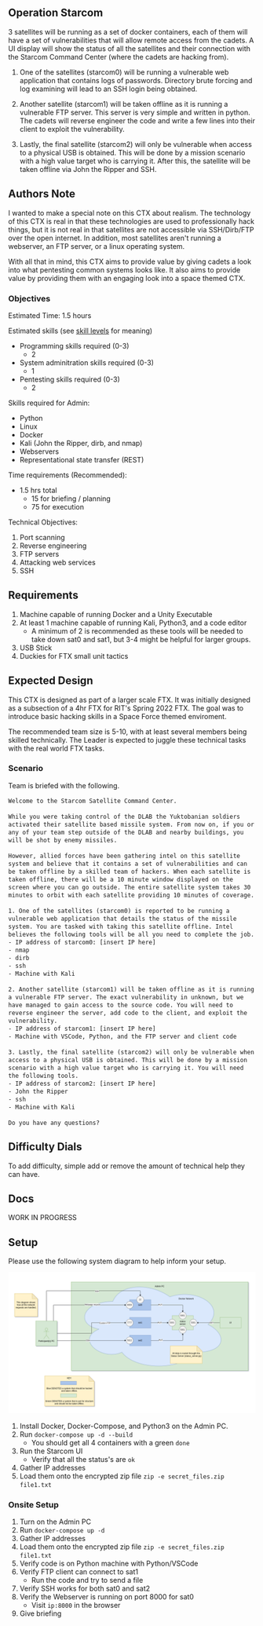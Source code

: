 ## Operation Starcom

3 satellites will be running as a set of docker containers, each of them will have a set of vulnerabilities that will allow remote access from the cadets. A UI display will show the status of all the satellites and their connection with the Starcom Command Center (where the cadets are hacking from).

1. One of the satellites (starcom0) will be running a vulnerable web application that contains logs of passwords. Directory brute forcing and log examining will lead to an SSH login being obtained.

2. Another satellite (starcom1) will be taken offline as it is running a vulnerable FTP server. This server is very simple and written in python. The cadets will reverse engineer the code and write a few lines into their client to exploit the vulnerability.

3. Lastly, the final satellite (starcom2) will only be vulnerable when access to a physical USB is obtained. This will be done by a mission scenario with a high value target who is carrying it. After this, the satellite will be taken offline via John the Ripper and SSH.

## Authors Note

I wanted to make a special note on this CTX about realism. The technology of this CTX is real in that these technologies are used to professionally hack things, but it is not real in that satellites are not accessible via SSH/Dirb/FTP over the open internet. In addition, most satellites aren't running a webserver, an FTP server, or a linux operating system.

With all that in mind, this CTX aims to provide value by giving cadets a look into what pentesting common systems looks like. It also aims to provide value by providing them with an engaging look into a space themed CTX.

### Objectives

Estimated Time: 1.5 hours


Estimated skills (see [skill levels](https://github.com/CyberTrainingExercise/Docs/blob/master/ctx_requirements.md) for meaning)
- Programming skills required (0-3)
    - 2
- System adminitration skills required (0-3)
    - 1
- Pentesting skills required (0-3)
    - 2

Skills required for Admin:
- Python
- Linux
- Docker
- Kali (John the Ripper, dirb, and nmap)
- Webservers
- Representational state transfer (REST)


Time requirements (Recommended):
- 1.5 hrs total
    - 15 for briefing / planning
    - 75 for execution

Technical Objectives:
1. Port scanning
1. Reverse engineering
1. FTP servers
1. Attacking web services
1. SSH

## Requirements

1. Machine capable of running Docker and a Unity Executable
1. At least 1 machine capable of running Kali, Python3, and a code editor
    - A minimum of 2 is recommended as these tools will be needed to take down sat0 and sat1, but 3-4 might be helpful for larger groups.
1. USB Stick
1. Duckies for FTX small unit tactics

## Expected Design

This CTX is designed as part of a larger scale FTX. It was initially designed as a subsection of a 4hr FTX for RIT's Spring 2022 FTX. The goal was to introduce basic hacking skills in a Space Force themed enviroment.

The recommended team size is 5-10, with at least several members being skilled technically. The Leader is expected to juggle these technical tasks with the real world FTX tasks.


### Scenario

Team is briefed with the following.

```
Welcome to the Starcom Satellite Command Center.

While you were taking control of the DLAB the Yuktobanian soldiers activated their satellite based missile system. From now on, if you or any of your team step outside of the DLAB and nearby buildings, you will be shot by enemy missiles.

However, allied forces have been gathering intel on this satellite system and believe that it contains a set of vulnerabilities and can be taken offline by a skilled team of hackers. When each satellite is taken offline, there will be a 10 minute window displayed on the screen where you can go outside. The entire satellite system takes 30 minutes to orbit with each satellite providing 10 minutes of coverage.

1. One of the satellites (starcom0) is reported to be running a vulnerable web application that details the status of the missile system. You are tasked with taking this satellite offline. Intel believes the following tools will be all you need to complete the job.
- IP address of starcom0: [insert IP here]
- nmap
- dirb
- ssh
- Machine with Kali

2. Another satellite (starcom1) will be taken offline as it is running a vulnerable FTP server. The exact vulnerability in unknown, but we have managed to gain access to the source code. You will need to reverse engineer the server, add code to the client, and exploit the vulnerability.
- IP address of starcom1: [insert IP here]
- Machine with VSCode, Python, and the FTP server and client code

3. Lastly, the final satellite (starcom2) will only be vulnerable when access to a physical USB is obtained. This will be done by a mission scenario with a high value target who is carrying it. You will need the following tools.
- IP address of starcom2: [insert IP here]
- John the Ripper
- ssh
- Machine with Kali

Do you have any questions?

```

## Difficulty Dials

To add difficulty, simple add or remove the amount of technical help they can have.

## Docs

WORK IN PROGRESS

## Setup

Please use the following system diagram to help inform your setup.

![System Diagram](system_diagram.drawio.png)

1. Install Docker, Docker-Compose, and Python3 on the Admin PC.
1. Run `docker-compose up -d --build`
    - You should get all 4 containers with a green `done`
1. Run the Starcom UI
    - Verify that all the status's are `ok`
1. Gather IP addresses
1. Load them onto the encrypted zip file `zip -e secret_files.zip file1.txt`

### Onsite Setup

1. Turn on the Admin PC
1. Run `docker-compose up -d`
1. Gather IP addresses
1. Load them onto the encrypted zip file `zip -e secret_files.zip file1.txt`
1. Verify code is on Python machine with Python/VSCode
1. Verify FTP client can connect to sat1
    - Run the code and try to send a file
1. Verify SSH works for both sat0 and sat2
1. Verify the Webserver is running on port 8000 for sat0
    - Visit `ip:8000` in the browser
1. Give briefing

